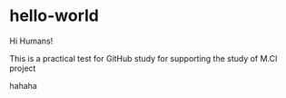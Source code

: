 # hello-world

Hi Humans!

This is a practical test for GitHub study for supporting the study of M.CI project

hahaha
